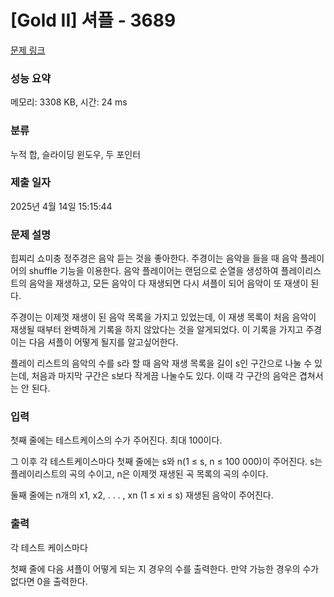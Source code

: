 # [Gold II] 셔플 - 3689 

[문제 링크](https://www.acmicpc.net/problem/3689) 

### 성능 요약

메모리: 3308 KB, 시간: 24 ms

### 분류

누적 합, 슬라이딩 윈도우, 두 포인터

### 제출 일자

2025년 4월 14일 15:15:44

### 문제 설명

<p>힙찌리 쇼미충 정주경은 음악 듣는 것을 좋아한다. 주경이는 음악을 들을 때 음악 플레이어의 shuffle 기능을 이용한다. 음악 플레이어는 랜덤으로 순열을 생성하여 플레이리스트의 음악을 재생하고, 모든 음악이 다 재생되면 다시 셔플이 되어 음악이 또 재생이 된다.</p>

<p>주경이는 이제껏 재생이 된 음악 목록을 가지고 있었는데, 이 재생 목록이 처음 음악이 재생될 때부터 완벽하게 기록을 하지 않았다는 것을 알게되었다. 이 기록을 가지고 주경이는 다음 셔플이 어떻게 될지를 알고싶어한다.</p>

<p>플레이 리스트의 음악의 수를 s라 할 때 음악 재생 목록을 길이 s인 구간으로 나눌 수 있는데, 처음과 마지막 구간은 s보다 작게끔 나눌수도 있다. 이때 각 구간의 음악은 겹쳐서는 안 된다.</p>

### 입력 

 <p>첫째 줄에는 테스트케이스의 수가 주어진다. 최대 100이다.</p>

<p>그 이후 각 테스트케이스마다 첫째 줄에는 s와 n(1 ≤ s, n ≤ 100 000)이 주어진다. s는 플레이리스트의 곡의 수이고, n은 이제껏 재생된 곡 목록의 곡의 수이다.</p>

<p>둘째 줄에는 n개의 x1, x2, . . . , xn (1 ≤ xi ≤ s) 재생된 음악이 주어진다.</p>

### 출력 

 <p>각 테스트 케이스마다</p>

<p>첫째 줄에 다음 셔플이 어떻게 되는 지 경우의 수를 출력한다. 만약 가능한 경우의 수가 없다면 0을 출력한다.</p>

